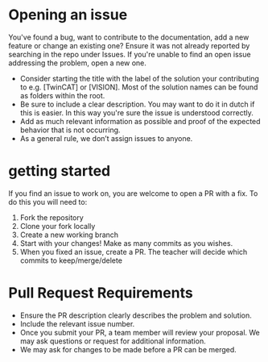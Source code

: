 # Opening an issue

You've found a bug, want to contribute to the documentation, add a new feature or change an existing one? Ensure it was not already reported by searching in the repo under Issues. If you're unable to find an open issue addressing the problem, open a new one. 
- Consider starting the title with the label of the solution your contributing to e.g. [TwinCAT] or [VISION]. Most of the solution names can be found as folders within the root.
- Be sure to include a clear description. You may want to do it in dutch if this is easier. In this way you're sure the issue is understood correctly.
- Add as much relevant information as possible and proof of the expected behavior that is not occurring.
- As a general rule, we don’t assign issues to anyone.

# getting started

If you find an issue to work on, you are welcome to open a PR with a fix. To do this you will need to:
1. Fork the repository
2. Clone your fork locally
3. Create a new working branch
4. Start with your changes! Make as many commits as you wishes.
5. When you fixed an issue, create a PR. The teacher will decide which commits to keep/merge/delete

# Pull Request Requirements
- Ensure the PR description clearly describes the problem and solution.
- Include the relevant issue number.
- Once you submit your PR, a team member will review your proposal. We may ask questions or request for additional information.
- We may ask for changes to be made before a PR can be merged.
